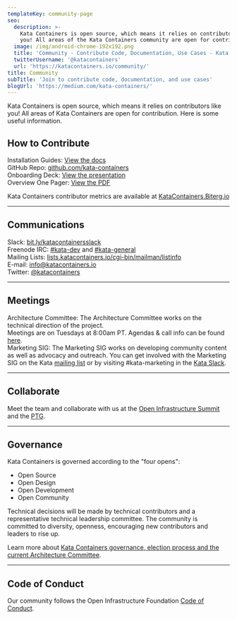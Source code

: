 ```yaml
---
templateKey: community-page
seo:
  description: >-
    Kata Containers is open source, which means it relies on contributors like
    you! All areas of the Kata Containers community are open for contribution.
  image: /img/android-chrome-192x192.png
  title: 'Community - Contribute Code, Documentation, Use Cases - Kata Containers'
  twitterUsername: '@katacontainers'
  url: 'https://katacontainers.io/community/'
title: Community
subTitle: 'Join to contribute code, documentation, and use cases'
blogUrl: 'https://medium.com/kata-containers/'
---
```


Kata Containers is open source, which means it relies on contributors like you! All areas of Kata Containers are open for contribution. Here is some useful information.

## How to Contribute

Installation Guides: [View the docs](https://github.com/kata-containers/documentation/tree/master/install)  
GitHub Repo: [github.com/kata-containers](https://github.com/kata-containers)  
Onboarding Deck: [View the presentation](https://www.katacontainers.io/collateral/kata-containers-onboarding-deck.pptx)  
Overview One Pager: [View the PDF](https://katacontainers.io/collateral/kata-containers-1pager.pdf)  

Kata Containers contributor metrics are available at [KataContainers.Biterg.io](https://KataContainers.Biterg.io)

---

## Communications

Slack: [bit.ly/katacontainersslack](http://bit.ly/katacontainersslack)  
Freenode IRC: [#kata-dev](http://webchat.freenode.net/?channels=kata-dev) and [#kata-general](http://webchat.freenode.net/?channels=kata-general)  
Mailing Lists: [lists.katacontainers.io/cgi-bin/mailman/listinfo](http://lists.katacontainers.io/cgi-bin/mailman/listinfo)  
E-mail: [info@katacontainers.io](mailto:info@katacontainers.io)  
Twitter: [@katacontainers](https://twitter.com/katacontainers)  


---

## Meetings

Architecture Committee: The Architecture Committee works on the technical direction of the project.  
Meetings are on Tuesdays at 8:00am PT. Agendas & call info can be found [here](https://etherpad.openstack.org/p/Kata_Containers_2020_Architecture_Committee_Mtgs).  
Marketing SIG: The Marketing SIG works on developing community content as well as advocacy and outreach. You can get involved with the Marketing SIG on the Kata [mailing list](http://lists.katacontainers.io/cgi-bin/mailman/listinfo) or by visiting #kata-marketing in the [Kata Slack](https://katacontainers.slack.com/).

---

## Collaborate

Meet the team and collaborate with us at the [Open Infrastructure Summit](https://www.openstack.org/summit/) and the [PTG](https://openstack.org/ptg).

---

## Governance

Kata Containers is governed according to the "four opens":

* Open Source
* Open Design
* Open Development
* Open Community

Technical decisions will be made by technical contributors and a representative technical leadership committee. The community is committed to diversity, openness, encouraging new contributors and leaders to rise up.

Learn more about [Kata Containers governance, election process and the current Architecture Committee](https://github.com/kata-containers/community). 


---

## Code of Conduct

Our community follows the Open Infrastructure Foundation [Code of Conduct](https://www.openstack.org/legal/community-code-of-conduct/).


